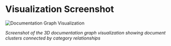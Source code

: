 # Visualization Screenshot

![Documentation Graph Visualization](https://i.imgur.com/Uw5Ygxl.png)

*Screenshot of the 3D documentation graph visualization showing document clusters connected by category relationships*
